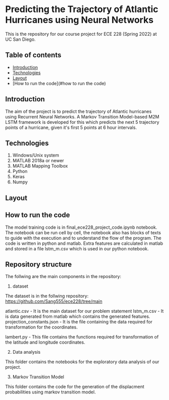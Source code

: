 # Predicting the Trajectory of Atlantic Hurricanes using Neural Networks

This is the repository for our course project for ECE 228 (Spring 2022) at UC San Diego. 


## Table of contents
* [Introduction](#Introduction)
* [Technologies](#technologies)
* [Layout](#layout)
* [How to run the code](#how to run the code)

## Introduction

The aim of the project is to predict the trajectory of Atlantic hurricanes using Recurrent Neural Networks. A Markov Transition Model-based M2M LSTM framework is developed for this which predicts the next 5 trajectory points of a hurricane, given it's first 5 points at 6 hour intervals.

## Technologies

1. Windows/Unix system 
2. MATLAB 2018a or newer
3. MATLAB Mapping Toolbox
4. Python 
5. Keras
6. Numpy

## Layout

## How to run the code

The model training code is in final_ece228_project_code.ipynb notebook. The notebook can be run cell by cell, the notebook also has blocks of texts to guide with the execution and to understand the flow of the program.
The code is written in python and matlab. Extra features are calculated in matlab and stored in a file lstm_m.csv which is used in our python notebook.

## Repository structure

The follwing are the main components in the repository:

1. dataset

The dataset is in the follwing repository: https://github.com/Sang555/ece228/tree/main

atlantic.csv - It is the main dataset for our problem statement
lstm_m.csv - It is data generated from matlab which contains the generated features.
projection_constants.json - It is the file containing the data required for transformation for the coordinates.


lambert.py - This file contains the functions required for transformation of the latitude and longitude coordinates.

2. Data analysis

This folder contains the notebooks for the exploratory data analysis of our project.

3. Markov Transition Model

This folder contains the code for the generation of the displacment probabilities using markov transition model.
